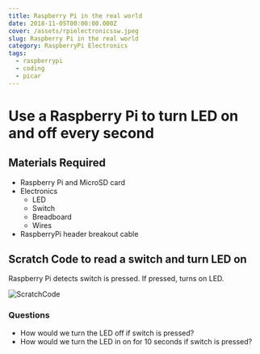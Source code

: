 ```yaml
---
title: Raspberry Pi in the real world
date: 2018-11-05T00:00:00.000Z
cover: /assets/rpielectronicssw.jpeg
slug: Raspberry Pi in the real world
category: RaspberryPi Electronics
tags:
  - raspberrypi
  - coding
  - picar
---
```

# Use a Raspberry Pi to turn LED on and off every second

## Materials Required

* Raspberry Pi and MicroSD card
* Electronics
  * LED
  * Switch
  * Breadboard
  * Wires
* RaspberryPi header breakout cable

## Scratch Code to read a switch and turn LED on

Raspberry Pi detects switch is pressed. 
If pressed, turns on LED.



![ScratchCode](/assets/rpielectronicsswitch.png)

### Questions

* How would we turn the LED off if switch is pressed?
* How would we turn the LED in on for 10 seconds if switch is pressed?
